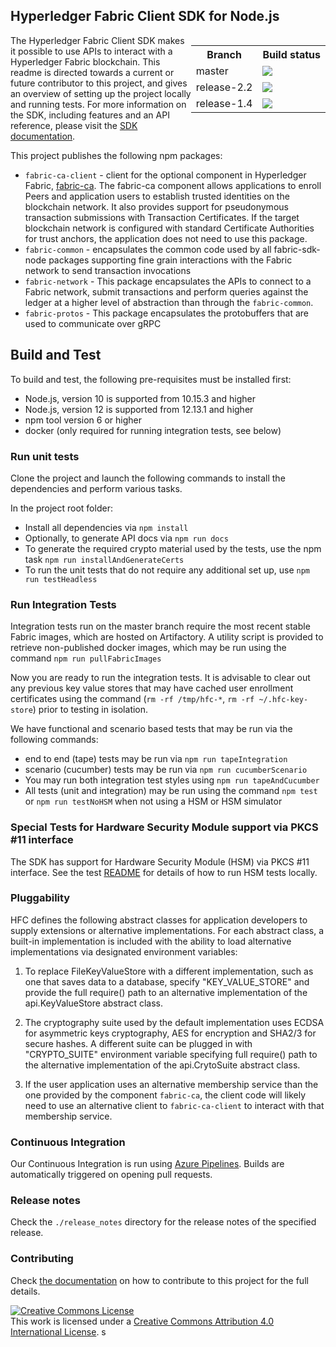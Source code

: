 ## Hyperledger Fabric Client SDK for Node.js

<div style="float: right">
<table align="right">
  <tr><th>Branch</th><th>Build status</th></tr>
  <tr><td>master</td><td><a href="https://dev.azure.com/Hyperledger/Fabric-SDK-Node/_build/latest?definitionId=47&branchName=master"><img src="https://dev.azure.com/Hyperledger/Fabric-SDK-Node/_apis/build/status/Fabric-SDK-Node?branchName=master"></a></td></tr>
  <tr><td>release-2.2</td><td><a href="https://dev.azure.com/Hyperledger/Fabric-SDK-Node/_build/latest?definitionId=47&branchName=release-2.2"><img src="https://dev.azure.com/Hyperledger/Fabric-SDK-Node/_apis/build/status/Fabric-SDK-Node?branchName=release-2.2"></a></td></tr>
  <tr><td>release-1.4</td><td><a href="https://dev.azure.com/Hyperledger/Fabric-SDK-Node/_build/latest?definitionId=47&branchName=release-1.4"><img src="https://dev.azure.com/Hyperledger/Fabric-SDK-Node/_apis/build/status/Fabric-SDK-Node?branchName=release-1.4"></a></td></tr>
</table>
</div>

The Hyperledger Fabric Client SDK makes it possible to use APIs to interact with a Hyperledger Fabric blockchain. This readme is directed towards a current or future contributor to this project, and gives an overview of setting up the project locally and running tests. For more information on the SDK, including features and an API reference, please visit the [SDK documentation](https://hyperledger.github.io/fabric-sdk-node/).

This project publishes the following npm packages:
* `fabric-ca-client` - client for the optional component in Hyperledger Fabric, [fabric-ca](http://hyperledger-fabric-ca.readthedocs.io/en/latest/users-guide.html). The fabric-ca component allows applications to enroll Peers and application users to establish trusted identities on the blockchain network. It also provides support for pseudonymous transaction submissions with Transaction Certificates. If the target blockchain network is configured with standard Certificate Authorities for trust anchors, the application does not need to use this package.
* `fabric-common` - encapsulates the common code used by all fabric-sdk-node packages supporting fine grain interactions with the Fabric network to send transaction invocations
* `fabric-network` - This package encapsulates the APIs to connect to a Fabric network, submit transactions and perform queries against the ledger at a higher level of abstraction than through the `fabric-common`.
* `fabric-protos` - This package encapsulates the protobuffers that are used to communicate over gRPC

## Build and Test
To build and test, the following pre-requisites must be installed first:
* Node.js, version 10 is supported from 10.15.3 and higher
* Node.js, version 12 is supported from 12.13.1 and higher
* npm tool version 6 or higher
* docker (only required for running integration tests, see below)

### Run unit tests
Clone the project and launch the following commands to install the dependencies and perform various tasks.

In the project root folder:
* Install all dependencies via `npm install`
* Optionally, to generate API docs via `npm run docs`
* To generate the required crypto material used by the tests, use the npm task `npm run installAndGenerateCerts`
* To run the unit tests that do not require any additional set up, use `npm run testHeadless`

### Run Integration Tests
Integration tests run on the master branch require the most recent stable Fabric images, which are hosted on Artifactory. A utility script is provided to retrieve non-published docker images, which may be run using the command `npm run pullFabricImages`

Now you are ready to run the integration tests. It is advisable to clear out any previous key value stores that may have cached user enrollment certificates using the command (`rm -rf /tmp/hfc-*`, `rm -rf ~/.hfc-key-store`) prior to testing in isolation.

We have functional and scenario based tests that may be run via the following commands:
  * end to end (tape) tests may be run via `npm run tapeIntegration`
  * scenario (cucumber) tests may be run via `npm run cucumberScenario`
  * You may run both integration test styles using `npm run tapeAndCucumber`
  * All tests (unit and integration) may be run using the command `npm test` or `npm run testNoHSM` when not using a HSM or HSM simulator

### Special Tests for Hardware Security Module support via PKCS #11 interface

The SDK has support for Hardware Security Module (HSM) via PKCS #11 interface. See the test [README](test/README.md) for details of how to run HSM tests locally.

### Pluggability
HFC defines the following abstract classes for application developers to supply extensions or alternative implementations. For each abstract class, a built-in implementation is included with the ability to load alternative implementations via designated environment variables:

1. To replace FileKeyValueStore with a different implementation, such as one that saves data to a database, specify "KEY_VALUE_STORE" and provide the full require() path to an alternative implementation of the api.KeyValueStore abstract class.

2. The cryptography suite used by the default implementation uses ECDSA for asymmetric keys cryptography, AES for encryption and SHA2/3 for secure hashes. A different suite can be plugged in with "CRYPTO_SUITE" environment variable specifying full require() path to the alternative implementation of the api.CrytoSuite abstract class.

3. If the user application uses an alternative membership service than the one provided by the component `fabric-ca`, the client code will likely need to use an alternative client to `fabric-ca-client` to interact with that membership service.

### Continuous Integration

Our Continuous Integration is run using [Azure Pipelines](https://dev.azure.com/Hyperledger/Fabric-SDK-Node/_build). Builds are automatically triggered on opening pull requests.

### Release notes

Check the `./release_notes` directory for the release notes of the specified release.

### Contributing

Check [the documentation](./CONTRIBUTING.md) on how to contribute to this project for the full details.

<a rel="license" href="http://creativecommons.org/licenses/by/4.0/"><img alt="Creative Commons License" style="border-width:0" src="https://i.creativecommons.org/l/by/4.0/88x31.png" /></a><br />This work is licensed under a <a rel="license" href="http://creativecommons.org/licenses/by/4.0/">Creative Commons Attribution 4.0 International License</a>.
s
